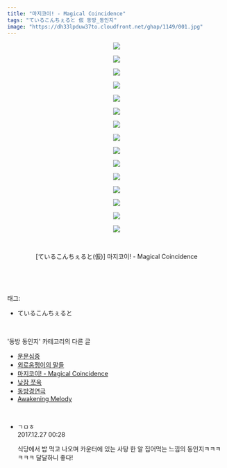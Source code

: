 ```yaml
---
title: "마지코이! - Magical Coincidence"
tags: "ているこんちぇると 仮 동방_동인지"
image: "https://dh33lpduw37to.cloudfront.net/ghap/1149/001.jpg"
---
```

<div class="article">
<p style="text-align: center; clear: none; float: none;"><img src="{{ site.imgserver2 }}/ghap/1149/001.jpg"/></p>
<p style="text-align: center; clear: none; float: none;"><img src="{{ site.imgserver2 }}/ghap/1149/002.jpg"/></p>
<p style="text-align: center; clear: none; float: none;"><img src="{{ site.imgserver2 }}/ghap/1149/003.jpg"/></p>
<p style="text-align: center; clear: none; float: none;"><img src="{{ site.imgserver2 }}/ghap/1149/004.jpg"/></p>
<p style="text-align: center; clear: none; float: none;"><img src="{{ site.imgserver2 }}/ghap/1149/005.jpg"/></p>
<p style="text-align: center; clear: none; float: none;"><img src="{{ site.imgserver2 }}/ghap/1149/006.jpg"/></p>
<p style="text-align: center; clear: none; float: none;"><img src="{{ site.imgserver2 }}/ghap/1149/007.jpg"/></p>
<p style="text-align: center; clear: none; float: none;"><img src="{{ site.imgserver2 }}/ghap/1149/008.jpg"/></p>
<p style="text-align: center; clear: none; float: none;"><img src="{{ site.imgserver2 }}/ghap/1149/009.jpg"/></p>
<p style="text-align: center; clear: none; float: none;"><img src="{{ site.imgserver2 }}/ghap/1149/010.jpg"/></p>
<p style="text-align: center; clear: none; float: none;"><img src="{{ site.imgserver2 }}/ghap/1149/011.jpg"/></p>
<p style="text-align: center; clear: none; float: none;"><img src="{{ site.imgserver2 }}/ghap/1149/012.jpg"/></p>
<p style="text-align: center; clear: none; float: none;"><img src="{{ site.imgserver2 }}/ghap/1149/013.jpg"/></p>
<p style="text-align: center; clear: none; float: none;"><img src="{{ site.imgserver2 }}/ghap/1149/014.jpg"/></p>
<p style="text-align: center; clear: none; float: none;"><img src="{{ site.imgserver2 }}/ghap/1149/015.jpg"/></p>
<p style="text-align: center; clear: none; float: none;"><br/></p>
<p style="text-align: center; clear: none; float: none;">[ているこんちぇると(仮)] 마지코이! - Magical Coincidence</p>
<p><br/></p>
</div><br/>
<div class="tagTrail">
<p>태그: </p>
<ul>
<li>ているこんちぇると</li>
</ul>
</div><br/>
<div class="another">
<p>'동방 동인지' 카테고리의 다른 글</p>
<ul>
<li><a href="/ghap_1155">문문심중</a></li>
<li><a href="/ghap_1152">외로움쟁이의 말들</a></li>
<li><a href="/ghap_1149">마지코이! - Magical Coincidence</a></li>
<li><a href="/ghap_1148">낮잠 쪼옥</a></li>
<li><a href="/ghap_1147">동방경연극</a></li>
<li><a href="/ghap_1146">Awakening Melody</a></li>
</ul>
</div><br/>
<div class="cb_module cb_fluid">
<div class="cb_wrt cb_profile">
<div class="comment">
<ul>
<li class="cb_thumb_off" id="comment15160485">
<div class="cb_comment_area">
<div class="cb_info_area">
<div class="cb_section">
<span class="cb_nick_name">ㄱㅁㅎ</span>
</div>
<div class="cb_section">
<span class="cb_date">2017.12.27 00:28 </span>
</div>
</div>
<div class="cb_dsc_comment">
<p class="cb_dsc">
											식당에서 밥 먹고 나오며 카운터에 있는 사탕 한 알 집어먹는 느낌의 동인지ㅋㅋㅋㅋㅋㅋ 달달하니 좋다!
										</p>
</div>
</div></li>
</ul>
</div>
</div><!-- commentList close -->
</div><br/>
